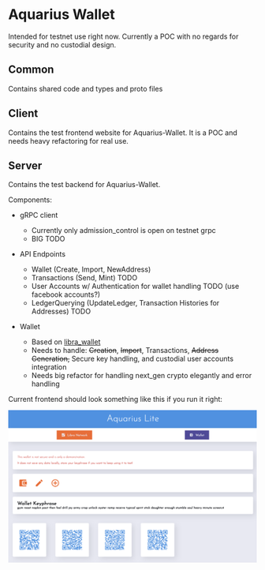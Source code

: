 # Aquarius Wallet

Intended for testnet use right now.
Currently a POC with no regards for security and no custodial design.

## Common

Contains shared code and types and proto files

## Client

Contains the test frontend website for Aquarius-Wallet. It is a POC and needs heavy refactoring for real use.

## Server

Contains the test backend for Aquarius-Wallet.

Components:

- gRPC client
  - Currently only admission_control is open on testnet grpc
  - BIG TODO
- API Endpoints
  - Wallet (Create, Import, NewAddress)
  - Transactions (Send, Mint) TODO
  - User Accounts w/ Authentication for wallet handling TODO (use facebook accounts?)
  - LedgerQuerying (UpdateLedger, Transaction Histories for Addresses) TODO
- Wallet

  - Based on [libra_wallet](https://github.com/libra/libra/tree/master/client/libra_wallet)
  - Needs to handle: ~~Creation~~, ~~Import~~, Transactions, ~~Address Generation,~~ Secure key handling, and custodial user accounts integration
  - Needs big refactor for handling next_gen crypto elegantly and error handling

Current frontend should look something like this if you run it right:

![Current State Image](./media/currentstate.png)

